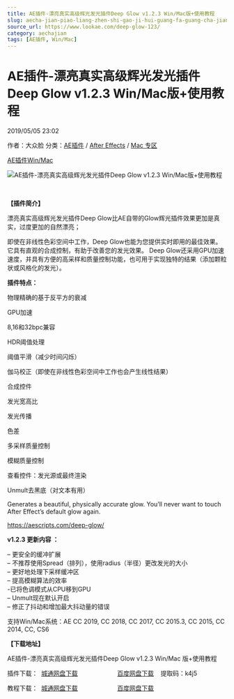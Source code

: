 ```yaml
---
title: AE插件-漂亮真实高级辉光发光插件Deep Glow v1.2.3 Win/Mac版+使用教程
slug: aecha-jian-piao-liang-zhen-shi-gao-ji-hui-guang-fa-guang-cha-jian-deep-glow-v1-2-3-win-macban-shi-yong-jiao-cheng
source_url: https://www.lookae.com/deep-glow-123/
category: aechajian
tags: [AE插件, Win/Mac]
---
```

# AE插件-漂亮真实高级辉光发光插件Deep Glow v1.2.3 Win/Mac版+使用教程

2019/05/05 23:02

作者：大众脸
分类：[AE插件](https://www.lookae.com/after-effects/aechajian/) / [After Effects](https://www.lookae.com/after-effects/) / [Mac 专区](https://www.lookae.com/mac-osx/)

[AE插件](https://www.lookae.com/tag/ae%e6%8f%92%e4%bb%b6/)[Win/Mac](https://www.lookae.com/tag/winmac/)

![AE插件-漂亮真实高级辉光发光插件Deep Glow v1.2.3 Win/Mac版+使用教程](https://www.lookae.com/wp-content/uploads/2019/01/Deep-Glow.jpg "AE插件-漂亮真实高级辉光发光插件Deep Glow v1.2.3 Win/Mac版+使用教程-LookAE.com")

﻿

**【插件简介】**

漂亮真实高级辉光发光插件Deep Glow比AE自带的Glow辉光插件效果更加是真实，过度更加的自然漂亮；

即使在非线性色彩空间中工作，Deep Glow也能为您提供实时即用的最佳效果。 它具有直观的合成控制，有助于改善您的发光效果。 Deep Glow还采用GPU加速速度，并具有方便的高采样和质量控制功能，也可用于实现独特的结果（添加颗粒状或风格化的发光）。

**插件特点：**

物理精确的基于反平方的衰减

GPU加速

8,16和32bpc兼容

HDR阈值处理

阈值平滑（减少时间闪烁）

伽马校正（即使在非线性色彩空间中工作也会产生线性结果）

合成控件

发光宽高比

发光传播

色差

多采样质量控制

模糊质量控制

查看控件：发光源或最终渲染

Unmult去黑底（对文本有用）

Generates a beautiful, physically accurate glow. You’ll never want to touch After Effect’s default glow again.

https://aescripts.com/deep-glow/

**v1.2.3 更新内容 ：**

– 更安全的缓冲扩展  
– 不推荐使用Spread（排列），使用radius（半径）更改发光的大小  
– 更好地处理下采样缓冲区  
– 提高模糊算法的效率  
-已将色调模式从CPU移到GPU  
– Unmult现在默认开启  
– 修正了抖动和增加最大抖动量的错误

支持Win/Mac系统：AE CC 2019, CC 2018, CC 2017, CC 2015.3, CC 2015, CC 2014, CC, CS6

**【下载地址】**

AE插件-漂亮真实高级辉光发光插件Deep Glow v1.2.3 Win/Mac 版+使用教程

插件下载：  [城通网盘下载](https://lookae.ctfile.com/fs/680462-372629087)                       [百度网盘下载](https://pan.baidu.com/s/1Irexo3cO3LOm4TuLBP3kCw)    提取码：k4j5

教程下载：  [城通网盘下载](https://lookae.ctfile.com/fs/680462-328767396)                       [百度网盘下载](https://pan.baidu.com/s/1JDjE2_TJ_7Ebph8iWY2emw)
